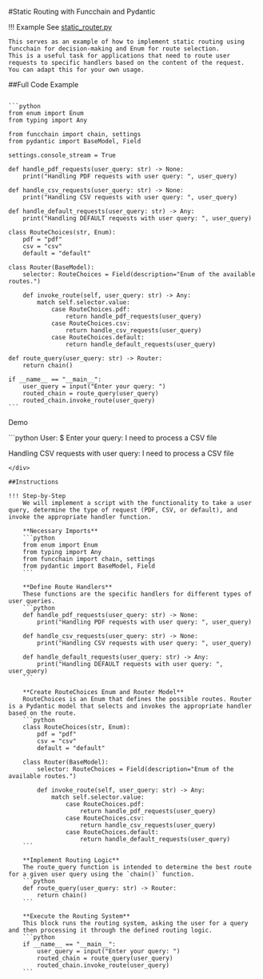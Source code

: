 #Static Routing with Funcchain and Pydantic

!!! Example
    See [static_router.py](https://github.com/shroominic/funcchain/blob/main/examples/static_router.py)

    This serves as an example of how to implement static routing using funcchain for decision-making and Enum for route selection.
    This is a useful task for applications that need to route user requests to specific handlers based on the content of the request.
    You can adapt this for your own usage.


##Full Code Example
<pre><code id="codeblock">
```python
from enum import Enum
from typing import Any

from funcchain import chain, settings
from pydantic import BaseModel, Field

settings.console_stream = True

def handle_pdf_requests(user_query: str) -> None:
    print("Handling PDF requests with user query: ", user_query)

def handle_csv_requests(user_query: str) -> None:
    print("Handling CSV requests with user query: ", user_query)

def handle_default_requests(user_query: str) -> Any:
    print("Handling DEFAULT requests with user query: ", user_query)

class RouteChoices(str, Enum):
    pdf = "pdf"
    csv = "csv"
    default = "default"

class Router(BaseModel):
    selector: RouteChoices = Field(description="Enum of the available routes.")

    def invoke_route(self, user_query: str) -> Any:
        match self.selector.value:
            case RouteChoices.pdf:
                return handle_pdf_requests(user_query)
            case RouteChoices.csv:
                return handle_csv_requests(user_query)
            case RouteChoices.default:
                return handle_default_requests(user_query)

def route_query(user_query: str) -> Router:
    return chain()

if __name__ == "__main__":
    user_query = input("Enter your query: ")
    routed_chain = route_query(user_query)
    routed_chain.invoke_route(user_query)
```
</code></pre>

Demo
<div class="termy">
```python
User:
$ Enter your query: I need to process a CSV file

Handling CSV requests with user query: I need to process a CSV file
```
</div>

##Instructions

!!! Step-by-Step
    We will implement a script with the functionality to take a user query, determine the type of request (PDF, CSV, or default), and invoke the appropriate handler function.

    **Necessary Imports**
    ```python
	from enum import Enum
	from typing import Any
	from funcchain import chain, settings
	from pydantic import BaseModel, Field
    ```

    **Define Route Handlers**
    These functions are the specific handlers for different types of user queries.
    ```python
	def handle_pdf_requests(user_query: str) -> None:
	    print("Handling PDF requests with user query: ", user_query)

	def handle_csv_requests(user_query: str) -> None:
	    print("Handling CSV requests with user query: ", user_query)

	def handle_default_requests(user_query: str) -> Any:
	    print("Handling DEFAULT requests with user query: ", user_query)
    ```

    **Create RouteChoices Enum and Router Model**
    RouteChoices is an Enum that defines the possible routes. Router is a Pydantic model that selects and invokes the appropriate handler based on the route.
    ```python
	class RouteChoices(str, Enum):
	    pdf = "pdf"
	    csv = "csv"
	    default = "default"

	class Router(BaseModel):
	    selector: RouteChoices = Field(description="Enum of the available routes.")

	    def invoke_route(self, user_query: str) -> Any:
	        match self.selector.value:
	            case RouteChoices.pdf:
	                return handle_pdf_requests(user_query)
	            case RouteChoices.csv:
	                return handle_csv_requests(user_query)
	            case RouteChoices.default:
	                return handle_default_requests(user_query)
    ```

    **Implement Routing Logic**
    The route_query function is intended to determine the best route for a given user query using the `chain()` function.
    ```python
	def route_query(user_query: str) -> Router:
	    return chain()
    ```

    **Execute the Routing System**
    This block runs the routing system, asking the user for a query and then processing it through the defined routing logic.
    ```python
	if __name__ == "__main__":
	    user_query = input("Enter your query: ")
	    routed_chain = route_query(user_query)
	    routed_chain.invoke_route(user_query)
    ```